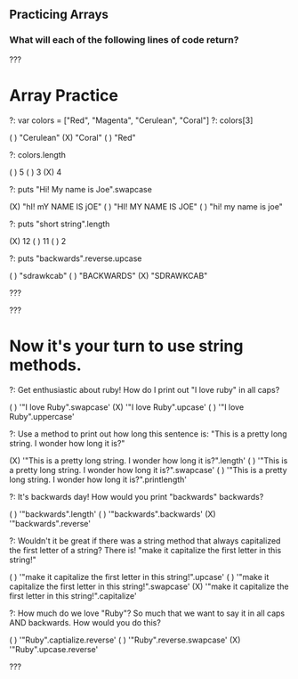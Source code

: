 ## Practicing Arrays

### What will each of the following lines of code return?

???

# Array Practice

?: var colors = ["Red", "Magenta", "Cerulean", "Coral"]
?: colors[3]

( ) "Cerulean"
(X) "Coral"
( ) "Red"

?: colors.length

( ) 5
( ) 3
(X) 4

?: puts "Hi! My name is Joe".swapcase

(X) "hI! mY NAME IS jOE"
( ) "HI! MY NAME IS JOE"
( ) "hi! my name is joe"


?: puts "short string".length

(X) 12
( ) 11
( ) 2


?: puts "backwards".reverse.upcase

( ) "sdrawkcab"
( ) "BACKWARDS"
(X) "SDRAWKCAB"

???

???

# Now it's your turn to use string methods. 

?: Get enthusiastic about ruby! How do I print out "I love ruby" in all caps?

( ) '"I love Ruby".swapcase'
(X) '"I love Ruby".upcase'
( ) '"I love Ruby".uppercase'

?: Use a method to print out how long this sentence is: "This is a pretty long string. I wonder how long it is?"
 
(X) '"This is a pretty long string. I wonder how long it is?".length'
( ) '"This is a pretty long string. I wonder how long it is?".swapcase'
( ) '"This is a pretty long string. I wonder how long it is?".printlength'

?: It's backwards day! How would you print "backwards" backwards?

( ) '"backwards".length'
( ) '"backwards".backwards'
(X) '"backwards".reverse'

?: Wouldn't it be great if there was a string method that always capitalized the first letter of a string? There is! "make it capitalize the first letter in this string!"

( ) '"make it capitalize the first letter in this string!".upcase'
( ) '"make it capitalize the first letter in this string!".swapcase'
(X) '"make it capitalize the first letter in this string!".capitalize'

?: How much do we love "Ruby"? So much that we want to say it in all caps AND backwards. How would you do this?

( ) '"Ruby".captialize.reverse'
( ) '"Ruby".reverse.swapcase'
(X) '"Ruby".upcase.reverse'

???